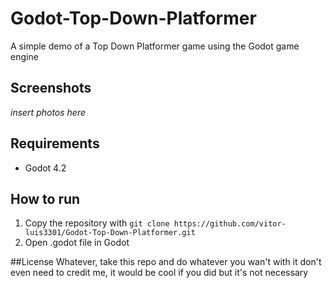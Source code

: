 # Godot-Top-Down-Platformer
A simple demo of a Top Down Platformer game using the Godot game engine

## Screenshots
*insert photos here*

## Requirements
- Godot 4.2

## How to run
1. Copy the repository with `git clone https://github.com/vitor-luis3301/Godot-Top-Down-Platformer.git`
2. Open .godot file in Godot

##License
Whatever, take this repo and do whatever you wan't with it
don't even need to credit me, it would be cool if you did but it's not necessary
